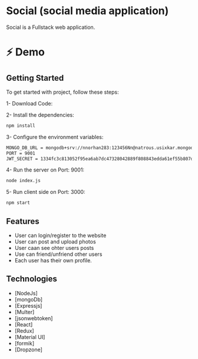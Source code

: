 # Social (social media application)
Social is a Fullstack web application.

<h1>⚡ Demo</h1>

## Getting Started

To get started with project, follow these steps:

1- Download Code:

2- Install the dependencies:
```bash
npm install
```
3- Configure the environment variables:
```bash
MONGO_DB_URL = mongodb+srv://nnorhan283:123456Nn@natrous.usixkar.mongodb.net/social?retryWrites=true&w=majority
PORT = 9001
JWT_SECRET = 1334fc3c813052f95ea6ab7dc47328042889f808843edda61ef55b807dba5a8539bf825e617b0c7ad6dbc664c7a33b3658abc3a39a3b6ba16b3adef4fad42cc7
```

4- Run the server on Port: 9001:
```bash
node index.js
```

5- Run client side on Port: 3000:
```bash
npm start
```
## Features
- User can login/register to the website
- User can post and upload photos
- User caan see ohter users posts
- Use can friend/unfriend other users
- Each user has their own profile.

## Technologies
- [NodeJs]
- [mongoDb]
- [Expressjs]
- [Multer]
- [jsonwebtoken]
- [React]
- [Redux]
- [Material UI]
- [formik]
- [Dropzone]
